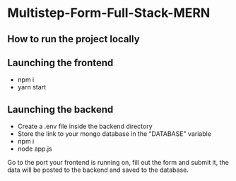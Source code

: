 # Multistep-Form-Full-Stack-MERN
## How to run the project locally

## Launching the frontend
- npm i 
- yarn start

## Launching the backend
- Create a .env file inside the backend directory
- Store the link to your mongo database in the "DATABASE" variable
- npm i
- node app.js

Go to the port your frontend is running on, fill out the form and submit it, the data will be posted to the backend and saved to the database.
